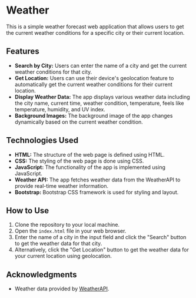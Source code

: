 # Weather

This is a simple weather forecast web application that allows users to get the current weather conditions for a specific city or their current location.

## Features

- **Search by City:** Users can enter the name of a city and get the current weather conditions for that city.
- **Get Location:** Users can use their device's geolocation feature to automatically get the current weather conditions for their current location.
- **Display Weather Data:** The app displays various weather data including the city name, current time, weather condition, temperature, feels like temperature, humidity, and UV index.
- **Background Images:** The background image of the app changes dynamically based on the current weather condition.

## Technologies Used

- **HTML:** The structure of the web page is defined using HTML.
- **CSS:** The styling of the web page is done using CSS.
- **JavaScript:** The functionality of the app is implemented using JavaScript.
- **Weather API:** The app fetches weather data from the WeatherAPI to provide real-time weather information.
- **Bootstrap:** Bootstrap CSS framework is used for styling and layout.

## How to Use

1. Clone the repository to your local machine.
2. Open the `index.html` file in your web browser.
3. Enter the name of a city in the input field and click the "Search" button to get the weather data for that city.
4. Alternatively, click the "Get Location" button to get the weather data for your current location using geolocation.

## Acknowledgments

- Weather data provided by [WeatherAPI](https://www.weatherapi.com/).
